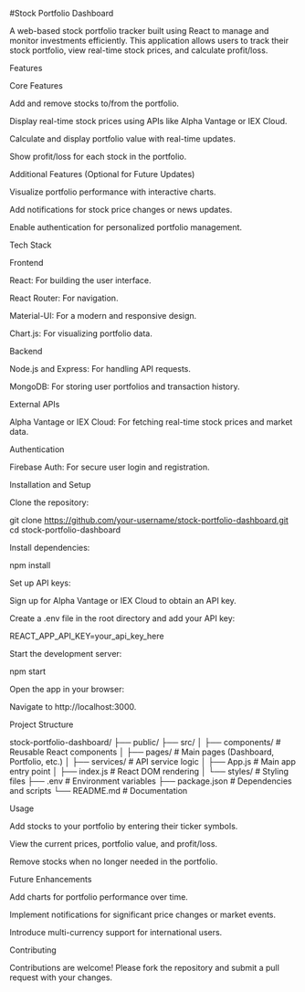 #Stock Portfolio Dashboard

A web-based stock portfolio tracker built using React to manage and monitor investments efficiently. This application allows users to track their stock portfolio, view real-time stock prices, and calculate profit/loss.

Features

Core Features

Add and remove stocks to/from the portfolio.

Display real-time stock prices using APIs like Alpha Vantage or IEX Cloud.

Calculate and display portfolio value with real-time updates.

Show profit/loss for each stock in the portfolio.

Additional Features (Optional for Future Updates)

Visualize portfolio performance with interactive charts.

Add notifications for stock price changes or news updates.

Enable authentication for personalized portfolio management.

Tech Stack

Frontend

React: For building the user interface.

React Router: For navigation.

Material-UI: For a modern and responsive design.

Chart.js: For visualizing portfolio data.

Backend

Node.js and Express: For handling API requests.

MongoDB: For storing user portfolios and transaction history.

External APIs

Alpha Vantage or IEX Cloud: For fetching real-time stock prices and market data.

Authentication

Firebase Auth: For secure user login and registration.

Installation and Setup

Clone the repository:

git clone https://github.com/your-username/stock-portfolio-dashboard.git
cd stock-portfolio-dashboard

Install dependencies:

npm install

Set up API keys:

Sign up for Alpha Vantage or IEX Cloud to obtain an API key.

Create a .env file in the root directory and add your API key:

REACT_APP_API_KEY=your_api_key_here

Start the development server:

npm start

Open the app in your browser:

Navigate to http://localhost:3000.

Project Structure

stock-portfolio-dashboard/
├── public/
├── src/
│   ├── components/     # Reusable React components
│   ├── pages/          # Main pages (Dashboard, Portfolio, etc.)
│   ├── services/       # API service logic
│   ├── App.js          # Main app entry point
│   ├── index.js        # React DOM rendering
│   └── styles/         # Styling files
├── .env                # Environment variables
├── package.json        # Dependencies and scripts
└── README.md           # Documentation

Usage

Add stocks to your portfolio by entering their ticker symbols.

View the current prices, portfolio value, and profit/loss.

Remove stocks when no longer needed in the portfolio.

Future Enhancements

Add charts for portfolio performance over time.

Implement notifications for significant price changes or market events.

Introduce multi-currency support for international users.

Contributing

Contributions are welcome! Please fork the repository and submit a pull request with your changes.
